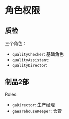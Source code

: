 # 角色权限

质检
--------------------------------------------------------------------------
三个角色：

- `qualityChecker`: 基础角色
- `qualityAssistant`:
- `qualityDirector`:

制品2部
--------------------------------------------------------------------------

Roles:
 
- `gaDirector`: 生产经理
- `gaWarehouseKeeper`: 仓管
